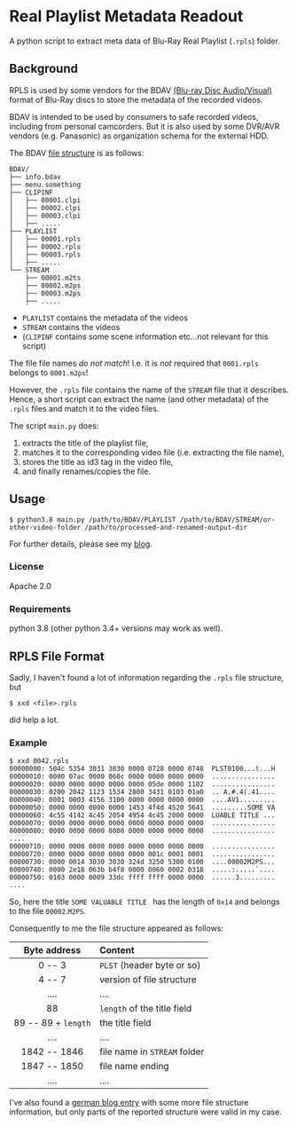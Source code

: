 Real Playlist Metadata Readout
===============================

A python script to extract meta data of Blu-Ray Real Playlist (`.rpls`) folder.

Background
-------------

RPLS is used by some vendors for the BDAV [(Blu-ray Disc Audio/Visual)](https://en.wikipedia.org/wiki/Blu-ray#Application_format) format of Blu-Ray discs to store the metadata of the recorded videos.

BDAV is intended to be used by consumers to safe recorded videos, including from personal camcorders. 
But it is also used by some DVR/AVR vendors (e.g. Panasonic) as organization schema for the external HDD.


The BDAV [file structure](https://en.wikipedia.org/wiki/Blu-ray#Directory_and_file_structure) is as follows:
```
BDAV/
├── info.bdav
├── menu.something
├── CLIPINF
│   ├── 00001.clpi
│   ├── 00002.clpi
│   ├── 00003.clpi
│   ├── .....
├── PLAYLIST
│   ├── 00001.rpls
│   ├── 00002.rpls
│   ├── 00003.rpls
│   ├── .....
└── STREAM
    ├── 00001.m2ts
    ├── 00002.m2ps
    ├── 00003.m2ps
    ├── .....
```

- `PLAYLIST` contains the metadata of the videos
- `STREAM`  contains the videos
- (`CLIPINF` contains some scene information etc...not relevant for this script)


The file file names *do not match*! I.e. it is *not* required that `0001.rpls` belongs to `0001.m2ps`! 

However, the `.rpls` file contains the name of the `STREAM` file that it describes. Hence, a short script can extract the name (and other metadata) of the `.rpls` files and match it to the video files. 


The script `main.py` does:
1. extracts the title of the playlist file,
2. matches it to the corresponding video file (i.e. extracting the file name),
3. stores the title as id3 tag in the video file,
4. and finally renames/copies the file.

Usage
-------

```
$ python3.8 main.py /path/to/BDAV/PLAYLIST /path/to/BDAV/STREAM/or-other-video-folder /path/to/processed-and-renamed-output-dir
```
For further details, please see my [blog](https://0xcaffee.de/posts/meihdfs-bdav-rpls-video-recovery/).

### License

Apache 2.0


### Requirements

python 3.8 (other python 3.4+ versions may work as well).

RPLS File Format
--------------------

Sadly, I haven't found a lot of information regarding the `.rpls` file structure, but 
```
$ xxd <file>.rpls
```
did help a lot.

### Example
```
$ xxd 0042.rpls
00000000: 504c 5354 3031 3030 0000 0728 0000 0748  PLST0100...(...H
00000010: 0000 07ac 0000 060c 0000 0000 0000 0000  ................
00000020: 0000 0000 0000 0000 0000 05de 0000 1102  ................
00000030: 0200 2042 1123 1534 2800 3431 0103 01a0  .. A.#.4(.41....
00000040: 0001 0003 4156 3100 0000 0000 0000 0000  ....AV1.........
00000050: 0000 0000 0000 0000 1453 4f4d 4520 5641  .........SOME VA
00000060: 4c55 4142 4c45 2054 4954 4c45 2000 0000  LUABLE TITLE ...
00000070: 0000 0000 0000 0000 0000 0000 0000 0000  ................
00000080: 0000 0000 0000 0000 0000 0000 0000 0000  ................
....
00000710: 0000 0000 0000 0000 0000 0000 0000 0000  ................
00000720: 0000 0000 0000 0000 0000 001c 0001 0001  ................
00000730: 0000 0014 3030 3030 324d 3250 5300 0100  ....00002M2PS...
00000740: 0000 2e18 063b b4f8 0000 0060 0002 0318  .....:.....`....
00000750: 0103 0000 0009 33dc ffff ffff 0000 0000  ......3.........
....
```

So, here the title `SOME VALUABLE TITLE ` has the length of `0x14` and belongs to the file `00002`.`M2PS`.

Consequently to me the file structure appeared as follows:

| Byte address |  Content  |
|:------------:|:----------|
| 0 -- 3 | `PLST` (header byte or so) |
| 4 -- 7 | version of file structure |
| ....   | .... |
| 88     | `length` of the title field |
| 89 -- 89 + `length` | the title field |
| ....   |   .... |
| 1842 -- 1846 | file name in `STREAM` folder |
| 1847 -- 1850 | file name ending |
| ....   | .... |


I've also found a [german blog entry](https://schueckvcr.com/2017/10/24/real-playlists-rpls-file-reader/) with some more file structure information, but only parts of the reported structure were valid in my case.



